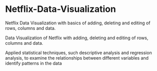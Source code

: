 # Netflix-Data-Visualization
Netflix Data Visualization with basics of adding, deleting and editing of rows, columns and data.

Data Visualization of Netflix with adding, deleting and editing of rows, columns and data.

Applied statistical techniques, such descriptive analysis and regression analysis, to examine the relationships between
different variables and identify patterns in the data
